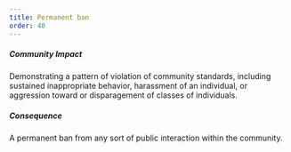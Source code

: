 ```yaml
---
title: Permanent ban
order: 40
---
```


##### Community Impact
Demonstrating a pattern of violation of 
community standards, including sustained inappropriate behavior, 
harassment of an individual, or aggression toward or 
disparagement of classes of individuals.

##### Consequence
A permanent ban from any sort of public interaction within the community.
